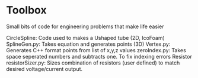 # Toolbox
Small bits of code for engineering problems that make life easier

CircleSpline: Code used to makes a Ushaped tube (2D, IcoFoam)
    SplineGen.py: Takes equation and generates points (3D)
    Vertex.py: Generates C++ format points from list of x,y,z values
    zeroIndex.py: Takes space seperated numbers and subtracts one. To fix indexing errors
Resistor
    resistorSizer.py: Sizes combination of resistors (user defined) to match desired voltage/current output. 
